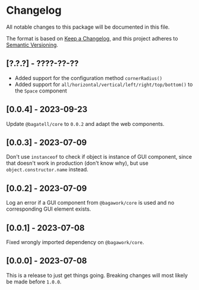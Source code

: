# Changelog
All notable changes to this package will be documented in this file.

The format is based on [Keep a Changelog](https://keepachangelog.com/en/1.1.0/), and this project adheres to [Semantic Versioning](https://semver.org/spec/v2.0.0.html).

## [?.?.?] - ????-??-??
* Added support for the configuration method `cornerRadius()`
* Added support for `all/horizontal/vertical/left/right/top/bottom()` to the `Space` component

## [0.0.4] - 2023-09-23
Update `@bagatell/core` to `0.0.2` and adapt the web components.

## [0.0.3] - 2023-07-09
Don't use `instanceof` to check if object is instance of GUI component, since that doesn't work in production (don't know why), but use `object.constructor.name` instead.

## [0.0.2] - 2023-07-09
Log an error if a GUI component from `@bagawork/core` is used and no corresponding GUI element exists.

## [0.0.1] - 2023-07-08
Fixed wrongly imported dependency on `@bagawork/core`.

## [0.0.0] - 2023-07-08
This is a release to just get things going. Breaking changes will most likely be made before `1.0.0`.